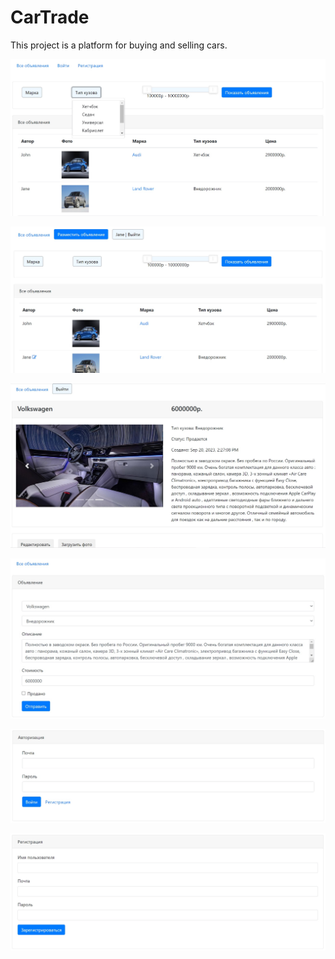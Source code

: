 CarTrade
=============

This project is a platform for buying and selling cars.

![ScreenShot](images/1.jpg)

![ScreenShot](images/2.jpg)

![ScreenShot](images/3.jpg)

![ScreenShot](images/4.jpg)

![ScreenShot](images/5.jpg)

![ScreenShot](images/6.jpg)

